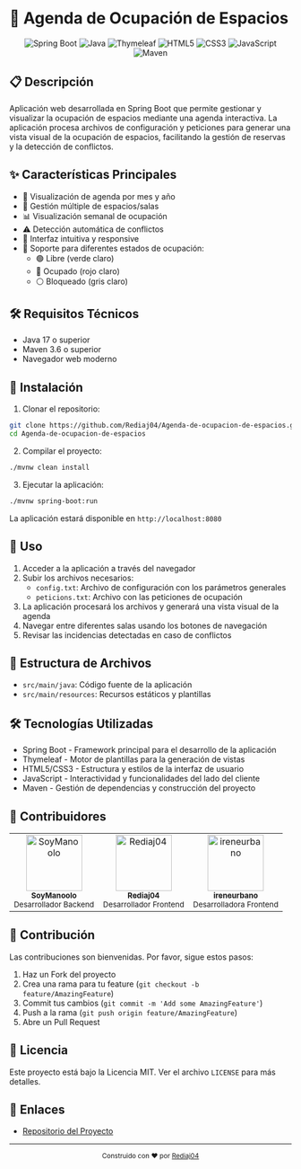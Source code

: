 # 📅 Agenda de Ocupación de Espacios

<div align="center">

![Spring Boot](https://img.shields.io/badge/Spring_Boot-6DB33F?style=for-the-badge&logo=spring-boot&logoColor=white)
![Java](https://img.shields.io/badge/Java-ED8B00?style=for-the-badge&logo=openjdk&logoColor=white)
![Thymeleaf](https://img.shields.io/badge/Thymeleaf-005F0F?style=for-the-badge&logo=thymeleaf&logoColor=white)
![HTML5](https://img.shields.io/badge/HTML5-E34F26?style=for-the-badge&logo=html5&logoColor=white)
![CSS3](https://img.shields.io/badge/CSS3-1572B6?style=for-the-badge&logo=css3&logoColor=white)
![JavaScript](https://img.shields.io/badge/JavaScript-F7DF1E?style=for-the-badge&logo=javascript&logoColor=black)
![Maven](https://img.shields.io/badge/Maven-C71A36?style=for-the-badge&logo=apache-maven&logoColor=white)

</div>

## 📋 Descripción
Aplicación web desarrollada en Spring Boot que permite gestionar y visualizar la ocupación de espacios mediante una agenda interactiva. La aplicación procesa archivos de configuración y peticiones para generar una vista visual de la ocupación de espacios, facilitando la gestión de reservas y la detección de conflictos.

## ✨ Características Principales
- 📅 Visualización de agenda por mes y año
- 🏢 Gestión múltiple de espacios/salas
- 📊 Visualización semanal de ocupación
- ⚠️ Detección automática de conflictos
- 🎨 Interfaz intuitiva y responsive
- 📝 Soporte para diferentes estados de ocupación:
  - 🟢 Libre (verde claro)
  - 🔴 Ocupado (rojo claro)
  - ⚪ Bloqueado (gris claro)

## 🛠️ Requisitos Técnicos
- Java 17 o superior
- Maven 3.6 o superior
- Navegador web moderno

## 🚀 Instalación
1. Clonar el repositorio:
```bash
git clone https://github.com/Rediaj04/Agenda-de-ocupacion-de-espacios.git
cd Agenda-de-ocupacion-de-espacios
```

2. Compilar el proyecto:
```bash
./mvnw clean install
```

3. Ejecutar la aplicación:
```bash
./mvnw spring-boot:run
```

La aplicación estará disponible en `http://localhost:8080`

## 📖 Uso
1. Acceder a la aplicación a través del navegador
2. Subir los archivos necesarios:
   - `config.txt`: Archivo de configuración con los parámetros generales
   - `peticions.txt`: Archivo con las peticiones de ocupación
3. La aplicación procesará los archivos y generará una vista visual de la agenda
4. Navegar entre diferentes salas usando los botones de navegación
5. Revisar las incidencias detectadas en caso de conflictos

## 📁 Estructura de Archivos
- `src/main/java`: Código fuente de la aplicación
- `src/main/resources`: Recursos estáticos y plantillas

## 🛠️ Tecnologías Utilizadas
- Spring Boot - Framework principal para el desarrollo de la aplicación
- Thymeleaf - Motor de plantillas para la generación de vistas
- HTML5/CSS3 - Estructura y estilos de la interfaz de usuario
- JavaScript - Interactividad y funcionalidades del lado del cliente
- Maven - Gestión de dependencias y construcción del proyecto

## 🤝 Contribuidores
<table>
  <tr>
    <td align="center">
      <a href="https://github.com/SoyManoolo">
        <img src="https://avatars.githubusercontent.com/SoyManoolo" width="100px;" alt="SoyManoolo"/>
        <br />
        <sub><b>SoyManoolo</b></sub>
      </a>
      <br />
      <sub>Desarrollador Backend</sub>
    </td>
    <td align="center">
      <a href="https://github.com/Rediaj04">
        <img src="https://avatars.githubusercontent.com/Rediaj04" width="100px;" alt="Rediaj04"/>
        <br />
        <sub><b>Rediaj04</b></sub>
      </a>
      <br />
      <sub>Desarrollador Frontend</sub>
    </td>
    <td align="center">
      <a href="https://github.com/ireneurbano">
        <img src="https://avatars.githubusercontent.com/ireneurbano" width="100px;" alt="ireneurbano"/>
        <br />
        <sub><b>ireneurbano</b></sub>
      </a>
      <br />
      <sub>Desarrolladora Frontend</sub>
    </td>
  </tr>
</table>

## 📝 Contribución
Las contribuciones son bienvenidas. Por favor, sigue estos pasos:
1. Haz un Fork del proyecto
2. Crea una rama para tu feature (`git checkout -b feature/AmazingFeature`)
3. Commit tus cambios (`git commit -m 'Add some AmazingFeature'`)
4. Push a la rama (`git push origin feature/AmazingFeature`)
5. Abre un Pull Request

## 📄 Licencia
Este proyecto está bajo la Licencia MIT. Ver el archivo `LICENSE` para más detalles.

## 🔗 Enlaces
- [Repositorio del Proyecto](https://github.com/Rediaj04/Agenda-de-ocupacion-de-espacios)

---

<div align="center">
  <sub>Construido con ❤️ por <a href="https://github.com/Rediaj04">Rediaj04</a></sub>
</div>
